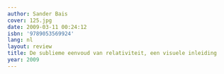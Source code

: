 ```yaml
---
author: Sander Bais
cover: 125.jpg
date: 2009-03-11 00:24:12
isbn: '9789053569924'
lang: nl
layout: review
title: De sublieme eenvoud van relativiteit, een visuele inleiding
year: 2009
---
```


